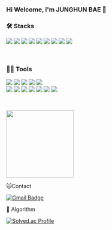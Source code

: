 ### Hi Welcome, i'm JUNGHUN BAE 👋



### 🛠️ Stacks
<p>
 <img src="https://img.shields.io/badge/JavaScript-F7DF1E?style=flat-square&logo=JavaScript&logoColor=white"/> 
 <img src="https://img.shields.io/badge/C-A8B9CC?style=flat-square&logo=C&logoColor=white"/> 
 <img src="https://img.shields.io/badge/HTML-E34F26?style=flat-square&logo=html5&logoColor=white"/> 
 <img src="https://img.shields.io/badge/Dart-0175C2?style=flat-square&logo=dart&logoColor=white"/> 
 <img src="https://img.shields.io/badge/Python-3776AB?style=flat-square&logo=python&logoColor=white"/>
 <img src="https://img.shields.io/badge/MySQL-3776AB?style=flat-square&logo=mysql&logoColor=white"/> 
 <img src="https://img.shields.io/badge/Flutter-02569B?style=flat-square&logo=flutter&logoColor=white"/>
 <img src="https://img.shields.io/badge/Node.js-02569B?style=flat-square&logo=nodedotjs&logoColor=white"/>
 <img src="https://img.shields.io/badge/mongodb-47A248?style=flat-square&logo=mongodb&logoColor=white"/>
</p>
<br>

### 💪🏼 Tools 
<p>
 <img src="https://img.shields.io/badge/Git-F05032?style=flat-square&logo=git&logoColor=white"/> 
 <img src="https://img.shields.io/badge/github-181717?style=flat-square&logo=github&logoColor=white"/> 
 <img src="https://img.shields.io/badge/Notion-000000?style=flat-square&logo=notion&logoColor=white"/> 
 <img src="https://img.shields.io/badge/Discord-5865F2?style=flat-square&logo=discord&logoColor=white"/> 
 <img src="https://img.shields.io/badge/Slack-4A154B?style=flat-square&logo=slack&logoColor=white"/> 
<br>
 <img src="https://img.shields.io/badge/Eclipse IDE-2C2255?style=flat-square&logo=eclipseide&logoColor=white"/> 
 <img src="https://img.shields.io/badge/Anaconda-44A833?style=flat-square&logo=anaconda&logoColor=white"/> 
 <img src="https://img.shields.io/badge/IntelliJ IDEA-000000?style=flat-square&logo=IntelliJ IDEA&logoColor=white"/> 
 <img src="https://img.shields.io/badge/VisualStudio-5C2D91?style=flat-square&logo=visualstudio&logoColor=white"/> 
 <img src="https://img.shields.io/badge/VisualStudioCode-007ACC?style=flat-square&logo=visualstudiocode&logoColor=white"/>
 <img src="https://img.shields.io/badge/amazonaws-232F3E?style=flat-square&logo=amazonaws&logoColor=white"/>
 <img src="https://img.shields.io/badge/postman-FF6C37?style=flat-square&logo=postman&logoColor=white"/> 
</p>
<br>
  
 

<a href="https://github.com/Roviil"><img align="center" style="height:180px" src="https://github-readme-stats.vercel.app/api/top-langs/?username=Roviil&layout=compact&theme=nord&hide_border=true" /></a>


🐱Contact

[![Gmail Badge](https://img.shields.io/badge/Gmail-d14836?style=flat-square&logo=Gmail&logoColor=white&link=mailto:dhkdrurvk1@gmail.com)](dhkdrurvk1@gmail.com)


🏅 Algorithm 

[![Solved.ac Profile](http://mazassumnida.wtf/api/v2/generate_badge?boj=qowjdgns0106)](https://solved.ac/qowjdgns0106/)  
